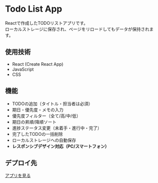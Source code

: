 # Todo List App

Reactで作成したTODOリストアプリです。  
ローカルストレージに保存され、ページをリロードしてもデータが保持されます。

## 使用技術
- React (Create React App)
- JavaScript
- CSS

## 機能
- TODOの追加（タイトル・担当者は必須）
- 期日・優先度・メモの入力
- 優先度フィルター（全て/高/中/低）
- 期日の昇順/降順ソート
- 進捗ステータス変更（未着手・進行中・完了）
- 完了したTODOの一括削除
- ローカルストレージへの自動保存
- **レスポンシブデザイン対応（PC/スマートフォン）**

## デプロイ先
[アプリを見る](https://mato1494.github.io/TodoList/)
